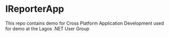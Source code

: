 # IReporterApp
This repo contains demo for Cross Platform Application Development used for demo at the Lagos .NET User Group 
